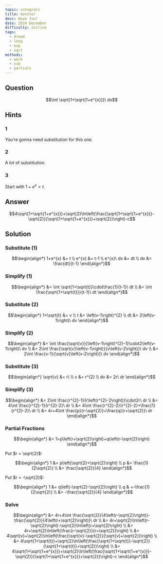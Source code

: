 ```yaml
---
topic: integrals
title: monster
desc: Have fun!
date: 2024 December
difficulty: incline
tags:
  - dread
  - long
  - exp
  - sqrt
methods:
  - work
  - sub
  - partials
---
```



## Question
```math
\int \sqrt{1+\sqrt{1+e^{x}}}\ dx
```


## Hints

### 1
You’re gonna need substitution for this one.

### 2
A *lot* of substitution.

### 3
Start with $1 + e^x = t$.


## Answer
```math
4\sqrt{1+\sqrt{1+e^{x}}}+\sqrt{2}\ln\left(\frac{\sqrt{1+\sqrt{1+e^{x}}}-\sqrt{2}}{\sqrt{1+\sqrt{1+e^{x}}}+\sqrt{2}}\right)-c
```


## Solution

### Substitute (1)
```math
\begin{align*}
  1+e^{x} &= t
  \\ e^{x} &= t-1
  \\ e^{x}\ dx &= dt
  \\ dx &= \frac{dt}{t-1}
\end{align*}
```

### Simplify (1)
```math
\begin{align*}
  &= \int \sqrt{1+\sqrt{t}}\cdot\frac{1}{t-1}\ dt
  \\ &= \int \frac{\sqrt{1+\sqrt{t}}}{t-1}\ dt
\end{align*}
```

### Substitute (2)
```math
\begin{align*}
  1+\sqrt{t} &= v
  \\ t &= \left(v-1\right)^{2}
  \\ dt &= 2\left(v-1\right)\ dv
\end{align*}
```

### Simplify (2)
```math
\begin{align*}
  &= \int \frac{\sqrt{v}}{\left(v-1\right)^{2}-1}\cdot2\left(v-1\right)\ dv
  \\ &= 2\int \frac{\sqrt{v}\left(v-1\right)}{v\left(v-2\right)}\ dv
  \\ &= 2\int \frac{v-1}{\sqrt{v}\left(v-2\right)}\ dv
\end{align*}
```

### Substitute (3)
```math
\begin{align*}
  \sqrt{v} &= r\ 
  \\ v &= r^{2}
  \\ dv &= 2r\ dr
\end{align*}
```

### Simplify (3)
```math
\begin{align*}
  &= 2\int \frac{r^{2}-1}{r\left(r^{2}-2\right)}\cdot2r\ dr
  \\ &= 4\int \frac{r^{2}-1}{r^{2}-2}\ dr
  \\ &= 4\int \frac{r^{2}-2}{r^{2}-2}+\frac{1}{r^{2}-2}\ dr
  \\ &= 4r+4\int \frac{p}{r-\sqrt{2}}+\frac{q}{r+\sqrt{2}}\ dr
\end{align*}
```

### Partial Fractions
```math
\begin{align*}
  &= 1=p\left(r+\sqrt{2}\right)+q\left(r-\sqrt{2}\right)
\end{align*}
```

Put $r = \sqrt{2}$:

```math
\begin{align*}
  1 &= p\left(\sqrt{2}+\sqrt{2}\right)
  \\ p &= \frac{1}{2\sqrt{2}}
  \\   &= \frac{\sqrt{2}}{4}
\end{align*}
```

Put $r = -\sqrt{2}$:

```math
\begin{align*}
  1 &= q\left(-\sqrt{2}-\sqrt{2}\right)
  \\ q & =-\frac{1}{2\sqrt{2}}
  \\   &= -\frac{\sqrt{2}}{4}
\end{align*}
```

### Solve
```math
\begin{align*}
  &= 4r+4\int \frac{\sqrt{2}}{4\left(r-\sqrt{2}\right)}-\frac{\sqrt{2}}{4\left(r+\sqrt{2}\right)}\ dr
  \\ &= 4r+\sqrt{2}\ln\left(r-\sqrt{2}\right)-\sqrt{2}\ln\left(r+\sqrt{2}\right)
  \\ &= 4r+\sqrt{2}\ln\left(\frac{r-\sqrt{2}}{r+\sqrt{2}}\right)
  \\ &= 4\sqrt{v}+\sqrt{2}\ln\left(\frac{\sqrt{v}-\sqrt{2}}{\sqrt{v}+\sqrt{2}}\right)
  \\ &= 4\sqrt{1+\sqrt{t}}+\sqrt{2}\ln\left(\frac{\sqrt{1+\sqrt{t}}-\sqrt{2}}{\sqrt{1+\sqrt{t}}+\sqrt{2}}\right)
  \\ &= 4\sqrt{1+\sqrt{1+e^{x}}}+\sqrt{2}\ln\left(\frac{\sqrt{1+\sqrt{1+e^{x}}}-\sqrt{2}}{\sqrt{1+\sqrt{1+e^{x}}}+\sqrt{2}}\right)-c
\end{align*}
```
